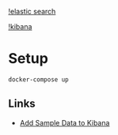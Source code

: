 [!elastic search](https://raw.githubusercontent.com/harryosmar/elk/master/elastic-search.png)

[!kibana](https://raw.githubusercontent.com/harryosmar/elk/master/kibana.png)

# Setup

```
docker-compose up
```

## Links
- [Add Sample Data to Kibana](http://localhost:5601/app/kibana#/home/tutorial_directory/sampleData?_g=())
